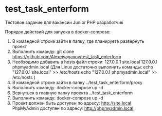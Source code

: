 # test_task_enterform

Тестовое задание для вакансии Junior PHP разработчик

Порядок действий для запуска в docker-compose:

1. В командной строке зайти в папку, где планируете развернуть проект
2. Выполнить команду: git clone https://github.com/Alexeiyaganov/test_task_enterform
3. Необходимо добавить в hosts файл строки:
   127.0.0.1 site.local
   127.0.0.1 phpmyadmin.local
   (Для Linux достаточно выполнить команды:
   echo "127.0.0.1 site.local" >> /etc/hosts 
   echo "127.0.0.1 phpmyadmin.local" >> /etc/hosts )
4. В командной строке зайти в папку ../test_task_enterform/proxy
5. Выполнить команду: docker-compose up -d
6. Вернуться в главную папку проекта ../test_task_enterform
7. Выполнить команду: docker-compose up -d
8. Проект должен быть доступен по адресу: http://site.local
   PhpMyAdmin доступен по адресу: http://phpmyadmin.local

